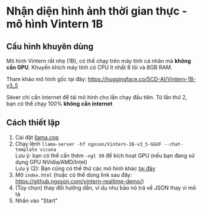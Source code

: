 # Nhận diện hình ảnh thời gian thực - mô hình Vintern 1B

## Cấu hình khuyên dùng

Mô hình Vintern rất nhẹ (1B), có thể chạy trên máy tính cá nhân mà **không cần GPU**. Khuyến khích máy tính có CPU ít nhất 8 lõi và 8GB RAM.

Tham khảo mô hình gốc tại đây: https://huggingface.co/5CD-AI/Vintern-1B-v3_5

Sẻver chỉ cần internet để tải mô hình cho lần chạy đầu tiên. Từ lần thứ 2, bạn có thể chạy 100% **không cần internet**

## Cách thiết lập

1. Cài đặt [llama.cpp](https://github.com/ggml-org/llama.cpp)
2. Chạy lệnh `llama-server -hf ngxson/Vintern-1B-v3_5-GGUF --chat-template vicuna`  
   Lưu ý: bạn có thể cần thêm `-ngl 99` để kích hoạt GPU (nếu bạn đang sử dụng GPU NVidia/AMD/Intel)  
   Lưu ý (2): Bạn cũng có thể thử các mô hình khác [tại đây](https://github.com/ggml-org/llama.cpp/blob/master/docs/multimodal.md)
3. Mở `index.html` (hoặc có thể dùng link sau đây: https://github.ngxson.com/vintern-realtime-demo/)
4. (Tùy chọn) thay đổi hướng dẫn, ví dụ như bảo nó trả về JSON thay vì mô tả
5. Nhấn vào "Start"
